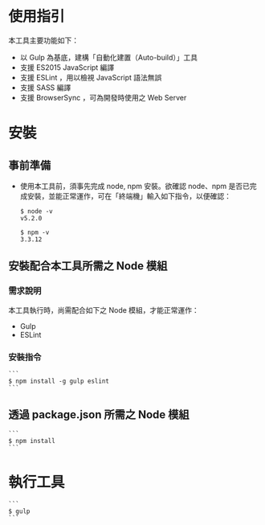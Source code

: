 使用指引
=======

本工具主要功能如下：
 * 以 Gulp 為基底，建構「自動化建置（Auto-build）」工具
 * 支援 ES2015 JavaScript 編譯
 * 支援 ESLint ，用以檢視 JavaScript 語法無誤
 * 支援 SASS 編譯
 * 支援 BrowserSync ，可為開發時使用之 Web Server

# 安裝

## 事前準備

 * 使用本工具前，須事先完成 node, npm 安裝。欲確認 node、npm 是否已完成安裝，並能正常運作，可在「終端機」輸入如下指令，以便確認：

    ```
    $ node -v
    v5.2.0

    $ npm -v
    3.3.12
    ```

## 安裝配合本工具所需之 Node 模組

### 需求說明

本工具執行時，尚需配合如下之 Node 模組，才能正常運作：

 * Gulp
 * ESLint

### 安裝指令

    ```
    $ npm install -g gulp eslint
    ``` 

## 透過 package.json 所需之 Node 模組

    ```
    $ npm install
    ``` 

# 執行工具

    ```
    $ gulp
    ``` 

